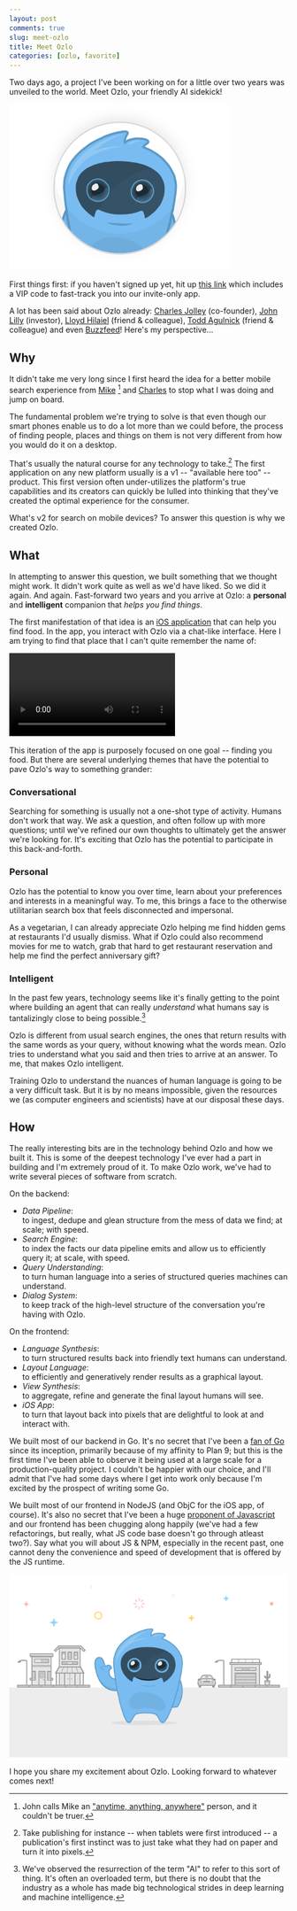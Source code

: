 ```yaml
---
layout: post
comments: true
slug: meet-ozlo
title: Meet Ozlo
categories: [ozlo, favorite]
---
```


Two days ago, a project I've been working on for a little over two years was unveiled to the world.
Meet Ozlo, your friendly AI sidekick!

[![Ozlo](/images/2016/ozlo.gif)](https://dribbble.com/shots/2704505-Meet-Ozlo)

First things first: if you haven't signed up yet, hit up [this link](https://www.ozlo.com/?vip=ANANT) which
includes a VIP code to fast-track you into our invite-only app.

A lot has been said about Ozlo already: [Charles Jolley](https://medium.com/teamozlo/introducing-ozlo-d5cce73d7ba5) (co-founder),
[John Lilly](https://news.greylock.com/our-investment-in-ozlo-a7f6eb9f61eb#.r1j0eeu8k) (investor), [Lloyd Hilaiel](http://lloyd.io/meet-ozlo) (friend & colleague),
[Todd Agulnick](http://todd.agulnick.com/2016/05/11/what-ive-been-up-to-ozlo/) (friend & colleague)
and even [Buzzfeed](https://www.buzzfeed.com/alexkantrowitz/ozlo-the-ai-chatbot-wants-to-help-you-find-coffee-and-food)!
Here's my perspective...

## Why

It didn't take me very long since I first heard the idea for a better mobile search experience from
[Mike](https://twitter.com/michaelrhanson) [^1] and [Charles](https://twitter.com/okito)
to stop what I was doing and jump on board.

The fundamental problem we're trying to solve is that even though our smart phones enable us to do a lot more than we could before,
the process of finding people, places and things on them is not very different from how you would do it on a desktop.

That's usually the natural course for any technology to take.[^2] The first application on any new platform usually is a v1 -- "available here too" -- product. This first version often under-utilizes
the platform's true capabilities and its creators can quickly be lulled into thinking that they've created the optimal experience
for the consumer.

What's v2 for search on mobile devices? To answer this question is why we created Ozlo.

## What

In attempting to answer this question, we built something that we thought might work. It didn't work quite as well
as we'd have liked. So we did it again. And again. Fast-forward two years and you arrive at Ozlo: a **personal** and **intelligent**
companion that _helps you find things_.

The first manifestation of that idea is an [iOS application](http://ozlo.com/download) that can help you find food.
In the app, you interact with Ozlo via a chat-like interface. Here I am trying to find that place that I can't quite
remember the name of:

<video controls autoplay loop>
<source src="/images/2016/indian-pizza.mp4" type="video/mp4"/>
</video>

This iteration of the app is purposely focused on one goal -- finding you food. But there are several underlying themes
that have the potential to pave Ozlo's way to something grander:

### Conversational

Searching for something is usually not a one-shot type of activity. Humans don't work that way. We ask a question,
and often follow up with more questions; until we've refined our own thoughts to ultimately get the answer we're
looking for. It's exciting that Ozlo has the potential to participate in this back-and-forth.

### Personal

Ozlo has the potential to know you over time, learn about your preferences and interests in a meaningful way.
To me, this brings a face to the otherwise utilitarian search box that feels disconnected and impersonal.

As a vegetarian, I can already appreciate Ozlo helping me find hidden gems at restaurants I'd usually dismiss.
What if Ozlo could also recommend movies for me to watch, grab that hard to get restaurant reservation
and help me find the perfect anniversary gift?

### Intelligent

In the past few years, technology seems like it's finally getting to the point where building an agent that can
really _understand_ what humans say is tantalizingly close to being possible.[^3]

Ozlo is different from usual search engines, the ones that return results with the same words as your query,
without knowing what the words mean. Ozlo tries to understand what you said and then tries to arrive at an answer.
To me, that makes Ozlo intelligent.

Training Ozlo to understand the nuances of human language is going to be a very difficult task. But it is by no
means impossible, given the resources we (as computer engineers and scientists) have at our disposal these days.

## How

The really interesting bits are in the technology behind Ozlo and how we built it. This is some of the deepest
technology I've ever had a part in building and I'm extremely proud of it. To make Ozlo work, we've had to write
several pieces of software from scratch.

On the backend:

- _Data Pipeline_:<br>to ingest, dedupe and glean structure from the mess of data we find; at scale; with speed.
- _Search Engine_:<br>to index the facts our data pipeline emits and allow us to efficiently query it; at scale, with speed.
- _Query Understanding_:<br>to turn human language into a series of structured queries machines can understand.
- _Dialog System_:<br>to keep track of the high-level structure of the conversation you're having with Ozlo.

On the frontend:

- _Language Synthesis_:<br>to turn structured results back into friendly text humans can understand.
- _Layout Language_:<br>to efficiently and generatively render results as a graphical layout.
- _View Synthesis_:<br>to aggregate, refine and generate the final layout humans will see.
- _iOS App_:<br>to turn that layout back into pixels that are delightful to look at and interact with.

We built most of our backend in Go. It's no secret that I've been a [fan of Go](https://www.kix.in/2009/11/11/go-why-i-e29da4-google/)
since its inception, primarily because of my affinity to Plan 9; but this is the first time I've been able to observe it being used at a
large scale for a production-quality project. I couldn't be happier with our choice, and I'll admit that I've had some days where I
get into work only because I'm excited by the prospect of writing some Go.

We built most of our frontend in NodeJS (and ObjC for the iOS app, of course). It's also no secret that I've been a huge
[proponent of Javascript](https://www.google.com/#safe=off&q=site:kix.in+javascript) and our frontend has been chugging along
happily (we've had a few refactorings, but really, what JS code base doesn't go through atleast two?). Say what you will
about JS & NPM, especially in the recent past, one cannot deny the convenience and speed of development that is offered by the
JS runtime.

[![Ozlo Cityscape](/images/2016/ozlo-cityscape.png)](/images/2016/ozlo-cityscape.png)

I hope you share my excitement about Ozlo. Looking forward to whatever comes next!

[^1]: John calls Mike an ["anytime, anything, anywhere"](http://techcrunch.com/2012/08/09/mike-hanson-joins-greylock-as-eir/) person, and it couldn't be truer.
[^2]: Take publishing for instance -- when tablets were first introduced -- a publication's first instinct was to just take what they had on paper and turn it into pixels.
[^3]: We've observed the resurrection of the term "AI" to refer to this sort of thing. It's often an overloaded term, but there is no doubt that the industry as a whole has made big technological strides in deep learning and machine intelligence.
